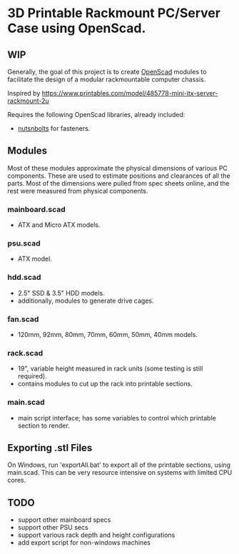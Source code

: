 # 3D Printable Rackmount PC/Server Case using OpenScad.
## WIP
Generally, the goal of this project is to create [OpenScad](https://openscad.org/) modules to facilitate the design of a modular rackmountable computer chassis. 

Inspired by https://www.printables.com/model/485778-mini-itx-server-rackmount-2u

Requires the following OpenScad libraries, already included:
- [nutsnbolts](https://github.com/JohK/nutsnbolts) for fasteners.

## Modules
Most of these modules approximate the physical dimensions of various PC components. These are used to estimate positions and clearances of all the parts. Most of the dimensions were pulled from spec sheets online, and the rest were measured from physical components.
### mainboard.scad
- ATX and Micro ATX models.
### psu.scad
- ATX model.
### hdd.scad
- 2.5" SSD & 3.5" HDD models.
- additionally, modules to generate drive cages.
### fan.scad
- 120mm, 92mm, 80mm, 70mm, 60mm, 50mm, 40mm models.
### rack.scad
- 19", variable height measured in rack units (some testing is still required).
- contains modules to cut up the rack into printable sections.
### main.scad
- main script interface; has some variables to control which printable section to render.

## Exporting .stl Files
On Windows, run 'exportAll.bat' to export all of the printable sections, using main.scad. This can be very resource intensive on systems with limited CPU cores.

## TODO
- support other mainboard specs
- support other PSU secs
- support various rack depth and height configurations
- add export script for non-windows machines